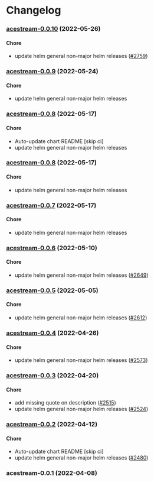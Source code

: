 # Changelog<br>


<a name="acestream-0.0.10"></a>
### [acestream-0.0.10](https://github.com/truecharts/apps/compare/acestream-0.0.9...acestream-0.0.10) (2022-05-26)

#### Chore

* update helm general non-major helm releases ([#2759](https://github.com/truecharts/apps/issues/2759))



<a name="acestream-0.0.9"></a>
### [acestream-0.0.9](https://github.com/truecharts/apps/compare/acestream-0.0.8...acestream-0.0.9) (2022-05-24)

#### Chore

* update helm general non-major helm releases



<a name="acestream-0.0.8"></a>
### [acestream-0.0.8](https://github.com/truecharts/apps/compare/acestream-0.0.7...acestream-0.0.8) (2022-05-17)

#### Chore

* Auto-update chart README [skip ci]
* update helm general non-major helm releases



<a name="acestream-0.0.8"></a>
### [acestream-0.0.8](https://github.com/truecharts/apps/compare/acestream-0.0.7...acestream-0.0.8) (2022-05-17)

#### Chore

* update helm general non-major helm releases



<a name="acestream-0.0.7"></a>
### [acestream-0.0.7](https://github.com/truecharts/apps/compare/acestream-0.0.6...acestream-0.0.7) (2022-05-17)

#### Chore

* update helm general non-major helm releases



<a name="acestream-0.0.6"></a>
### [acestream-0.0.6](https://github.com/truecharts/apps/compare/acestream-0.0.5...acestream-0.0.6) (2022-05-10)

#### Chore

* update helm general non-major helm releases ([#2649](https://github.com/truecharts/apps/issues/2649))



<a name="acestream-0.0.5"></a>
### [acestream-0.0.5](https://github.com/truecharts/apps/compare/acestream-0.0.4...acestream-0.0.5) (2022-05-05)

#### Chore

* update helm general non-major helm releases ([#2612](https://github.com/truecharts/apps/issues/2612))



<a name="acestream-0.0.4"></a>
### [acestream-0.0.4](https://github.com/truecharts/apps/compare/acestream-0.0.3...acestream-0.0.4) (2022-04-26)

#### Chore

* update helm general non-major helm releases ([#2573](https://github.com/truecharts/apps/issues/2573))



<a name="acestream-0.0.3"></a>
### [acestream-0.0.3](https://github.com/truecharts/apps/compare/acestream-0.0.2...acestream-0.0.3) (2022-04-20)

#### Chore

* add missing quote on description ([#2515](https://github.com/truecharts/apps/issues/2515))
* update helm general non-major helm releases ([#2524](https://github.com/truecharts/apps/issues/2524))



<a name="acestream-0.0.2"></a>
### [acestream-0.0.2](https://github.com/truecharts/apps/compare/acestream-0.0.1...acestream-0.0.2) (2022-04-12)

#### Chore

* Auto-update chart README [skip ci]
* update helm general non-major helm releases ([#2480](https://github.com/truecharts/apps/issues/2480))



<a name="acestream-0.0.1"></a>
### acestream-0.0.1 (2022-04-08)

